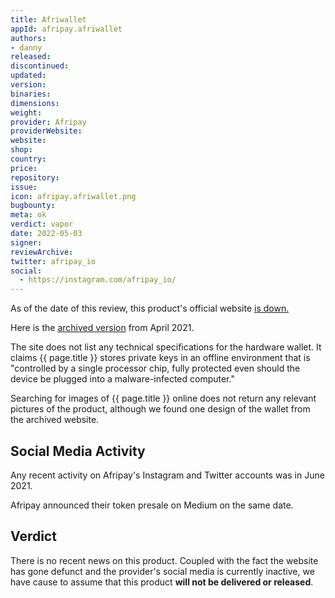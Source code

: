 ```yaml
---
title: Afriwallet
appId: afripay.afriwallet
authors:
- danny
released: 
discontinued: 
updated: 
version: 
binaries: 
dimensions:
weight: 
provider: Afripay
providerWebsite: 
website: 
shop: 
country: 
price: 
repository: 
issue: 
icon: afripay.afriwallet.png
bugbounty: 
meta: ok
verdict: vapor
date: 2022-05-03
signer: 
reviewArchive: 
twitter: afripay_io
social:
  - https://instagram.com/afripay_io/
---
```


As of the date of this review, this product's official website [is down.](https://www.isitdownrightnow.com/docs.afripay.io.html)

Here is the [archived version](https://web.archive.org/web/20210429010947/https://docs.afripay.io/afri-hardware-wallet/) from April 2021.

The site does not list any technical specifications for the hardware wallet. It claims {{ page.title }} stores private keys in an offline environment that is "controlled by a single processor chip, fully protected even should the device be plugged into a malware-infected computer."

Searching for images of {{ page.title }} online does not return any relevant pictures of the product, although we found one design of the wallet from the archived website.

## Social Media Activity

Any recent activity on Afripay's Instagram and Twitter accounts was in June 2021.

Afripay announced their token presale on Medium on the same date.


## Verdict

There is no recent news on this product. Coupled with the fact the website has gone defunct and the provider's social media is currently inactive, we have cause to assume that this product **will not be delivered or released**.

